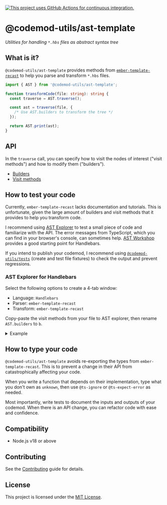 [![This project uses GitHub Actions for continuous integration.](https://github.com/ijlee2/codemod-utils/actions/workflows/ci.yml/badge.svg)](https://github.com/ijlee2/codemod-utils/actions/workflows/ci.yml)

# @codemod-utils/ast-template

_Utilities for handling `*.hbs` files as abstract syntax tree_


## What is it?

`@codemod-utils/ast-template` provides methods from [`ember-template-recast`](https://github.com/ember-template-lint/ember-template-recast) to help you parse and transform `*.hbs` files.

```ts
import { AST } from '@codemod-utils/ast-template';

function transformCode(file: string): string {
  const traverse = AST.traverse();

  const ast = traverse(file, {
    /* Use AST.builders to transform the tree */
  });

  return AST.print(ast);
}
```


## API

In the `traverse` call, you can specify how to visit the nodes of interest ("visit methods") and how to modify them ("builders").

- [Builders](https://github.com/glimmerjs/glimmer-vm/blob/v0.84.3/packages/%40glimmer/syntax/lib/v1/public-builders.ts#L530-L570)
- [Visit methods](https://github.com/glimmerjs/glimmer-vm/blob/v0.84.3/packages/%40glimmer/syntax/lib/v1/visitor-keys.ts#L8-L39)


## How to test your code

Currently, `ember-template-recast` lacks documentation and tutorials. This is unfortunate, given the large amount of builders and visit methods that it provides to help you transform code.

I recommend using [AST Explorer](https://astexplorer.net/) to test a small piece of code and familiarize with the API. The error messages from TypeScript, which you can find in your browser's console, can sometimes help. [AST Workshop](https://github.com/mainmatter/ast-workshop) provides a good starting point for Handlebars.

If you intend to publish your codemod, I recommend using [`@codemod-utils/tests`](../tests) (create and test file fixtures) to check the output and prevent regressions.


### AST Explorer for Handlebars

Select the following options to create a 4-tab window:

- Language: `Handlebars`
- Parser: `ember-template-recast`
- Transform: `ember-template-recast`

Copy-paste the visit methods from your file to AST explorer, then rename `AST.builders` to `b`.

<details>

<summary>Example</summary>

```ts
/* Your file */
import { AST } from '@codemod-utils/ast-template';

function transformCode(file) {
  const traverse = AST.traverse();

  const ast = traverse(file, {
    AttrNode(node) {
      if (node.name !== 'local-class') {
        return;
      }

      node.name = 'class';

      const attributeValue = node.value.chars.trim();

      node.value = AST.builders.mustache(
        AST.builders.path(`this.styles.${attributeValue}`),
      );
    },
  });

  return AST.print(ast);
}
```

```ts
/* AST Explorer */
module.exports = function(env) {
  const b = env.syntax.builders;

  return {
    AttrNode(node) {
      if (node.name !== 'local-class') {
        return;
      }

      node.name = 'class';

      const attributeValue = node.value.chars.trim();

      node.value = b.mustache(
        b.path(`this.styles.${attributeValue}`),
      );
    },
  };
};
```

<img width="1440" alt="" src="https://github.com/ijlee2/codemod-utils/assets/16869656/149deed5-153e-42c9-ace1-cd531d85c59d">

</details>


## How to type your code

`@codemod-utils/ast-template` avoids re-exporting the types from `ember-template-recast`. This is to prevent a change in their API from catastrophically affecting your code.

When you write a function that depends on their implementation, type what you don't own as `unknown`, then use `@ts-ignore` or `@ts-expect-error` as needed.

Most importantly, write tests to document the inputs and outputs of your codemod. When there is an API change, you can refactor code with ease and confidence.


## Compatibility

- Node.js v18 or above


## Contributing

See the [Contributing](../../../CONTRIBUTING.md) guide for details.


## License

This project is licensed under the [MIT License](LICENSE.md).
